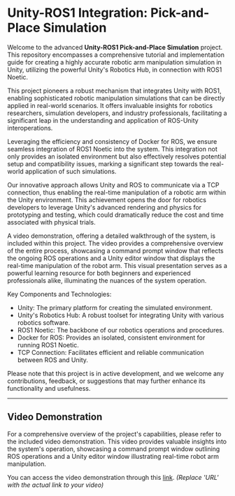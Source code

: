 # Unity-ROS1 Integration: Pick-and-Place Simulation

Welcome to the advanced **Unity-ROS1 Pick-and-Place Simulation** project. This repository encompasses a comprehensive tutorial and implementation guide for creating a highly accurate robotic arm manipulation simulation in Unity, utilizing the powerful Unity's Robotics Hub, in connection with ROS1 Noetic.

This project pioneers a robust mechanism that integrates Unity with ROS1, enabling sophisticated robotic manipulation simulations that can be directly applied in real-world scenarios. It offers invaluable insights for robotics researchers, simulation developers, and industry professionals, facilitating a significant leap in the understanding and application of ROS-Unity interoperations.

Leveraging the efficiency and consistency of Docker for ROS, we ensure seamless integration of ROS1 Noetic into the system. This integration not only provides an isolated environment but also effectively resolves potential setup and compatibility issues, marking a significant step towards the real-world application of such simulations.

Our innovative approach allows Unity and ROS to communicate via a TCP connection, thus enabling the real-time manipulation of a robotic arm within the Unity environment. This achievement opens the door for robotics developers to leverage Unity's advanced rendering and physics for prototyping and testing, which could dramatically reduce the cost and time associated with physical trials.

A video demonstration, offering a detailed walkthrough of the system, is included within this project. The video provides a comprehensive overview of the entire process, showcasing a command prompt window that reflects the ongoing ROS operations and a Unity editor window that displays the real-time manipulation of the robot arm. This visual presentation serves as a powerful learning resource for both beginners and experienced professionals alike, illuminating the nuances of the system operation.

Key Components and Technologies:

- Unity: The primary platform for creating the simulated environment.
- Unity's Robotics Hub: A robust toolset for integrating Unity with various robotics software.
- ROS1 Noetic: The backbone of our robotics operations and procedures.
- Docker for ROS: Provides an isolated, consistent environment for running ROS1 Noetic.
- TCP Connection: Facilitates efficient and reliable communication between ROS and Unity.

Please note that this project is in active development, and we welcome any contributions, feedback, or suggestions that may further enhance its functionality and usefulness.

---

## Video Demonstration

For a comprehensive overview of the project's capabilities, please refer to the included video demonstration. This video provides valuable insights into the system's operation, showcasing a command prompt window outlining ROS operations and a Unity editor window illustrating real-time robot arm manipulation.

You can access the video demonstration through this [link](https://youtu.be/XwEW-qXYQpw). *(Replace 'URL' with the actual link to your video)*
